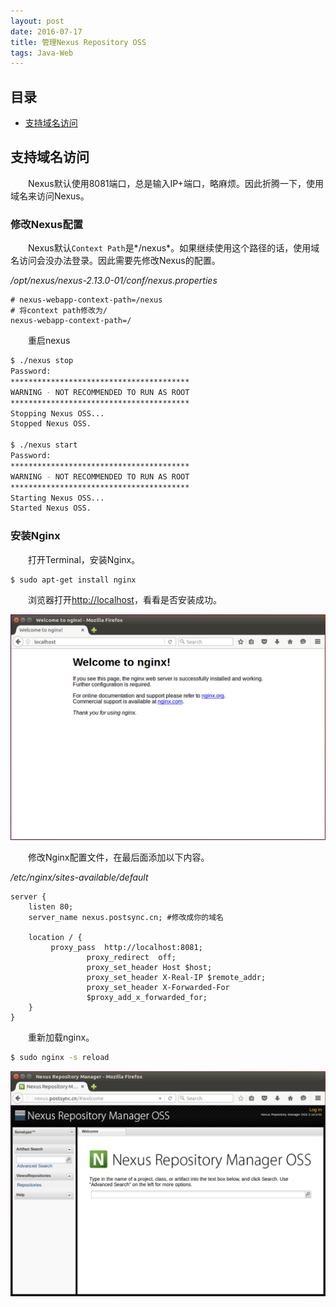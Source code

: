 ```yaml
---
layout: post
date: 2016-07-17
title: 管理Nexus Repository OSS
tags: Java-Web
---
```


## 目录
- [支持域名访问](#support-domain)

## <a id="support-domain"></a>支持域名访问
　　Nexus默认使用8081端口，总是输入IP+端口，略麻烦。因此折腾一下，使用域名来访问Nexus。

### 修改Nexus配置
　　Nexus默认`Context Path`是*/nexus*。如果继续使用这个路径的话，使用域名访问会没办法登录。因此需要先修改Nexus的配置。

*/opt/nexus/nexus-2.13.0-01/conf/nexus.properties*

```
# nexus-webapp-context-path=/nexus
# 将context path修改为/
nexus-webapp-context-path=/
```

　　重启nexus

```bash
$ ./nexus stop
Password: 
****************************************
WARNING - NOT RECOMMENDED TO RUN AS ROOT
****************************************
Stopping Nexus OSS...
Stopped Nexus OSS.

$ ./nexus start
Password: 
****************************************
WARNING - NOT RECOMMENDED TO RUN AS ROOT
****************************************
Starting Nexus OSS...
Started Nexus OSS.
```

### 安装Nginx
　　打开Terminal，安装Nginx。

```bash
$ sudo apt-get install nginx
```
　　浏览器打开[http://localhost](http://localhost)，看看是否安装成功。

![2016-07-17-setup-nginx](/assets/blog/2016-07-17-setup-nginx.png)

　　修改Nginx配置文件，在最后面添加以下内容。

*/etc/nginx/sites-available/default*

```
server {
	listen 80;
	server_name nexus.postsync.cn; #修改成你的域名

	location / {
		 proxy_pass  http://localhost:8081;
                 proxy_redirect  off; 
                 proxy_set_header Host $host; 
                 proxy_set_header X-Real-IP $remote_addr; 
                 proxy_set_header X-Forwarded-For 
                 $proxy_add_x_forwarded_for; 
	}
}
```

　　重新加载nginx。

```bash
$ sudo nginx -s reload
```

![2016-07-17-setup-domain](/assets/blog/2016-07-17-setup-domain.png)


